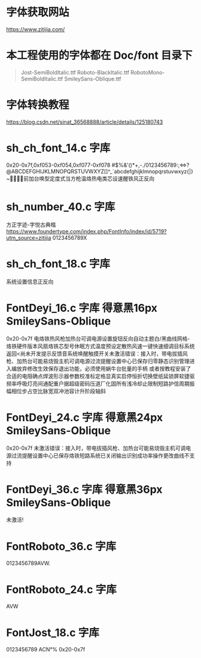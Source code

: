 # 字体获取网站
https://www.zitijia.com/

# 本工程使用的字体都在 Doc/font 目录下
> Jost-SemiBoldItalic.ttf
> Roboto-BlackItalic.ttf
> RobotoMono-SemiBoldItalic.ttf
> SmileySans-Oblique.ttf

# 字体转换教程
https://blog.csdn.net/sinat_36568888/article/details/125180743

# sh_ch_font_14.c 字库
0x20-0x7f,0xf053-0xf054,0xf077-0xf078
#$%&'()*+,-./0123456789:;<=>?@ABCDEFGHIJKLMNOPQRSTUVWXYZ[\]^_`abcdefghijklmnopqrstuvwxyz{|}~前加台唤型定度式当方枪温烙热电类芯设速醒铁风正反向

# sh_number_40.c 字库
方正字迹-字悦古典楷 https://www.foundertype.com/index.php/FontInfo/index/id/5719?utm_source=zitijia
0123456789X

# sh_ch_font_18.c 字库
系统设置信息正反向


# FontDeyi_16.c 字库 得意黑16px SmileySans-Oblique
0x20-0x7f
电烙铁热风枪加热台可调电源设置旋钮反向自动主题白/黑曲线网格-烙铁硬件版本风扇烙铁芯型号休眠方式温度预设定散热风速一键快速细调目标系统返回<尚未开发提示反馈音系统唤醒触摸开关未激活错误：接入时，带电拔插风枪、加热台可能易烧毁主机可调电源过流提醒设置中心已保存归零静态识别管理进入编放弃修改生效保存退出功能，必须使用蜗牛台批量的手柄 或者按教程安装了合适的电阻确点焊波形示器参数校准标定格显真实启停恒折切换壁纸延锁屏软捷驱频率呼吸灯亮间通配重户据超级密码压道厂化固所有浅冷却止限制短路护信周期振幅相位步占空比脉宽双冲池容计升阶段轴斜

# FontDeyi_24.c 字库 得意黑24px SmileySans-Oblique
0x20-0x7f
未激活错误：接入时，带电拔插风枪、加热台可能易烧毁主机可调电源过流提醒设置中心已保存烙铁短路系统已关闭输出识别成功率操作更改曲线不支持

# FontDeyi_36.c 字库 得意黑36px SmileySans-Oblique
未激活!

# FontRoboto_36.c 字库
0123456789AVW.

# FontRoboto_24.c 字库
AVW

# FontJost_18.c 字库
0123456789 ACN°%
0x20-0x7f